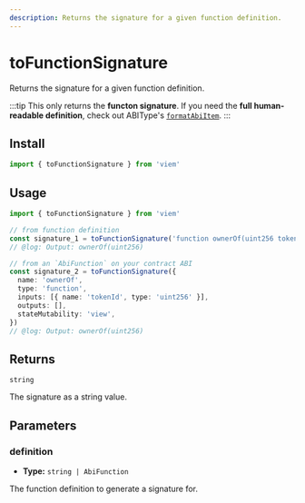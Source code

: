 ```yaml
---
description: Returns the signature for a given function definition.
---
```


# toFunctionSignature

Returns the signature for a given function definition.

:::tip
This only returns the **functon signature**. If you need the **full human-readable definition**, check out ABIType's [`formatAbiItem`](https://abitype.dev/api/human#formatabiitem-1).
:::

## Install

```ts
import { toFunctionSignature } from 'viem'
```

## Usage

```ts twoslash
import { toFunctionSignature } from 'viem'

// from function definition
const signature_1 = toFunctionSignature('function ownerOf(uint256 tokenId)')
// @log: Output: ownerOf(uint256)

// from an `AbiFunction` on your contract ABI
const signature_2 = toFunctionSignature({
  name: 'ownerOf',
  type: 'function',
  inputs: [{ name: 'tokenId', type: 'uint256' }],
  outputs: [],
  stateMutability: 'view',
})
// @log: Output: ownerOf(uint256)
```

## Returns

`string`

The signature as a string value.

## Parameters

### definition

- **Type:** `string | AbiFunction`

The function definition to generate a signature for.
